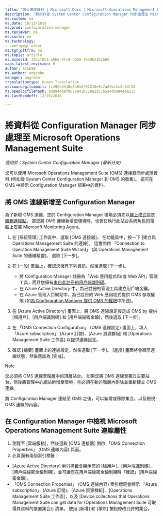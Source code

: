 ```yaml
---
title: "同步處理資料 | Microsoft Docs | Microsoft Operations Management Suite "
description: "將資料從 System Center Configuration Manager 同步處理至 Microsoft Operations Management Suite。"
ms.custom: na
ms.date: 10/13/2016
ms.prod: configuration-manager
ms.reviewer: na
ms.suite: na
ms.technology:
- configmgr-other
ms.tgt_pltfrm: na
ms.topic: article
ms.assetid: 33bcf8b3-a6b6-4fc9-bb59-70a9621b2b0d
caps.latest.revision: 9
author: arob98
ms.author: angrobe
manager: angrobe
translationtype: Human Translation
ms.sourcegitcommit: fc392e4440e84614f92218e9c7a09ec1c2c64f53
ms.openlocfilehash: 0d8944bef9578a41b529a2d53b5a4d0094eaa21c
ms.lasthandoff: 12/16/2016

---
```

# <a name="sync-data-from-configuration-manager-to-the-microsoft-operations-management-suite"></a>將資料從 Configuration Manager 同步處理至 Microsoft Operations Management Suite

*適用於：System Center Configuration Manager (最新分支)*

您可以使用 Microsoft Operations Management Suite (OMS) 連接器同步處理資料 (例如從 System Center Configuration Manager 到 OMS 的收集)。 這可在 OMS 中顯示 Configuration Manager 部署中的資料。

## <a name="add-an-oms-connection-to-configuration-manager"></a>將 OMS 連線新增至 Configuration Manager

為了新增 OMS 連線，您的 Configuration Manager 環境必須先以[線上模式](https://azure.microsoft.com/en-us/documentation/articles/resource-group-create-service-principal-portal/)設定[服務連接點](../../../core/servers/deploy/configure/about-the-service-connection-point.md)。 當您將 OMS 連線新增至環境時，也會在執行此站台系統角色的電腦上安裝 Microsoft Monitoring Agent。
1.  在 [系統管理] 工作區中，選取 [OMS 連接器]。 在功能區中，按一下 [建立與 Operations Management Suite 的連線]。 這會開啟 「Connection to Operation Management Suite Wizard」 (與 Operations Management Suite 的連線精靈)。 選取 [下一步]。
2.  在 [一般] 畫面上，確認您擁有下列資訊，然後選取 [下一步]。

    * 將 Configuration Manager 註冊為「Web 應用程式和/或 Web API」管理工具，而且您擁有[來自此註冊的用戶端識別碼](https://azure.microsoft.com/documentation/articles/active-directory-integrating-applications/)。
    * 在 Azure Active Directory 中，為已註冊的管理工具建立用戶端金鑰。
    * 在 Azure 管理入口網站中，為已註冊的 Web 應用程式提供 OMS 存取權限 (如[為 Configuration Manager 提供 OMS 的權限](https://azure.microsoft.com/en-us/documentation/articles/log-analytics-sccm/#provide-configuration-manager-with-permissions-to-oms)中所述)。

3.  在 [Azure Active Directory] 畫面上，將 OMS 連線設定設定成 OMS by 提供 [租用戶]、[用戶端識別碼] 和 [用戶端祕密金鑰]，然後選取 [下一步]。
4.  在 「OMS Connection Configuration」 (OMS 連線設定) 畫面上，填入 「Azure subscription」 (Azure 訂閱)、[Azure 資源群組] 和 [Operations Management Suite 工作區] 以提供連線設定。
5.  確認 [摘要] 畫面上的連線設定，然後選取 [下一步]。 [進度] 畫面將會顯示連線狀態，然後應該為 [完成]。

> [!NOTE]
> 您必須將 OMS 連線至階層中的頂層站台。 如果您將 OMS 連線至獨立主要站台，然後將管理中心網站新增至環境，則必須在新的階層內刪除並重新建立 OMS 連線。

將 Configuration Manager 連結至 OMS 之後，可以新增或移除集合，以及檢視 OMS 連線的內容。

## <a name="viewing-microsoft-operations-management-suite-connection-properties-in-configuration-manager"></a>在 Configuration Manager 中檢視 Microsoft Operations Management Suite 連線屬性

1.  瀏覽至 [雲端服務]，然後選取 [OMS 連接器] 開啟 「OMS Connection Properties」 (OMS 連線內容) 頁面。
2.  此頁面有兩個索引標籤︰
  * [Azure Active Directory] 索引標籤會顯示您的 [租用戶]、[用戶端識別碼]、[用戶端祕密金鑰到期]，並可讓您在用戶端祕密金鑰到期時「確認」[用戶端祕密金鑰]。
  * 「OMS Connection Properties」 (OMS 連線內容) 索引標籤會顯示 「Azure subscription」 (Azure 訂閱)、[Azure 資源群組]、[Operations Management Suite 工作區]，以及 [Device collections that Operations Management Suite can get data for (Operations Management Suite 可取得其資料的裝置集合)] 清單。 使用 [新增] 和 [移除] 按鈕修改允許的集合。

